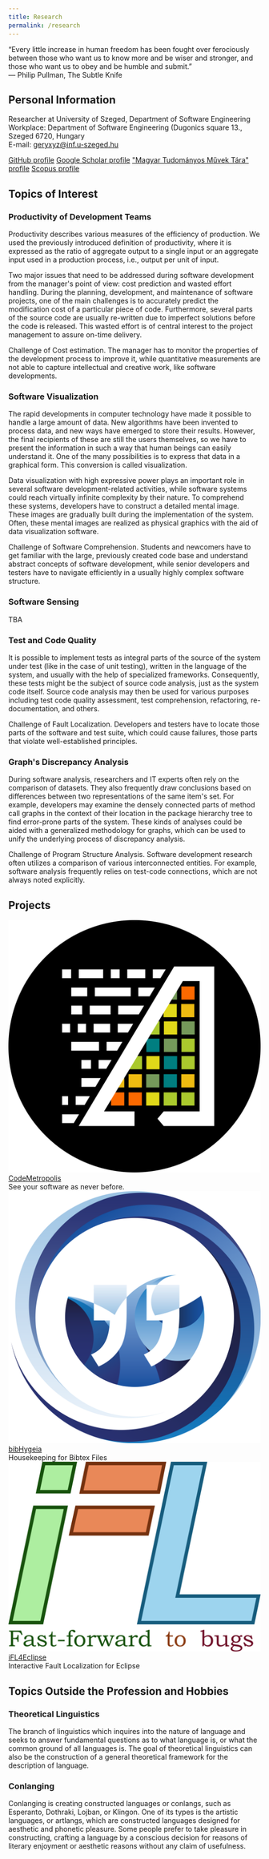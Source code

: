 ```yaml
---
title: Research
permalink: /research
---
```

<p class="quote motto">“Every little increase in human freedom has been fought over ferociously between those who want us to know more and be wiser and stronger, and those who want us to obey and be humble and submit.”<br/><span class="emph">― Philip Pullman, The Subtle Knife</span></p>

## Personal Information
<p>
    <span class="emph">Researcher at University of Szeged, Department of Software Engineering</span><br/>
    <span class="emph">Workplace: </span>Department of Software Engineering (Dugonics square 13., Szeged 6720, Hungary<br/>
    <span class="emph">E-mail: </span><a href="mailto:geryxyz@inf.u-szeged.hu">geryxyz@inf.u-szeged.hu</a><br/>
<p><a href="https://github.com/geryxyz">GitHub profile</a> <a href="https://scholar.google.com/citations?user=Xh0bbbQAAAAJ&hl=hu">Google Scholar profile</a> <a href="https://m2.mtmt.hu/gui2/?type=authors&mode=browse&sel=10055619">"Magyar Tudományos Művek Tára" profile</a> <a href="https://www.scopus.com/authid/detail.uri?authorId=55975863300">Scopus profile</a></p>
</p>

## Topics of Interest

### Productivity of Development Teams
<p>Productivity describes various measures of the efficiency of production. We used the previously introduced definition of productivity, where it is expressed as the ratio of aggregate output to a single input or an aggregate input used in a production process, i.e., output per unit of input.</p>

<p>Two major issues that need to be addressed during software development from the manager's point of view: cost prediction and wasted effort handling. During the planning, development, and maintenance of software projects, one of the main challenges is to accurately predict the modification cost of a particular piece of
    code. Furthermore, several parts of the source code are usually re-written due to imperfect solutions before the code is released. This wasted effort is of central interest to the project management to assure on-time delivery.</p>

<p><span class="strong">Challenge of Cost estimation.</span>
    The manager has to monitor the properties of the development process to improve it, while quantitative measurements are not able to capture intellectual and creative work, like software developments.</p>

### Software Visualization
<p>The rapid developments in computer technology have made it possible to handle a large amount of data. New algorithms have been invented to process data, and new ways have emerged to store their results. However, the final recipients of these are still the users themselves, so we have to present the information in such a way that human beings can easily understand it. One of the many possibilities is to express that data in a graphical form. This conversion is called visualization.</p>

<p>Data visualization with high expressive power plays an important role in several software development-related activities, while software systems could reach virtually infinite complexity by their nature. To comprehend these systems, developers have to construct a detailed mental image. These images are gradually built during the implementation of the system. Often, these mental images are realized as physical graphics with the aid of data visualization software.</p>

<p><span class="strong">Challenge of Software Comprehension.</span>
    Students and newcomers have to get familiar with the large, previously created code base and understand abstract concepts of software development, while senior developers and testers have to navigate efficiently in a usually highly complex software structure.</p>

### Software Sensing
<p>TBA</p>

### Test and Code Quality
<p>It is possible to implement tests as integral parts of the source of the system under test (like in the case of unit testing), written in the language of the system, and usually with the help of specialized frameworks. Consequently, these tests might be the subject of source code analysis, just as the system code itself. Source code analysis may then be used for various purposes including test code quality assessment, test comprehension, refactoring, re-documentation, and others.</p>

<p><span class="strong">Challenge of Fault Localization.</span>
    Developers and testers have to locate those parts of the software and test suite, which could cause failures, those parts that violate well-established principles.
</p>

### Graph's Discrepancy Analysis
<p>During software analysis, researchers and IT experts often rely on the comparison of datasets. They also frequently draw conclusions based on differences between two representations of the same item's set. For example, developers may examine the densely connected parts of method call graphs in the context of their location in the package hierarchy tree to find error-prone parts of the system. These kinds of analyses could be aided with a generalized methodology for graphs, which can be used to unify the
    underlying process of discrepancy analysis.</p>

<p><span class="strong">Challenge of Program Structure Analysis.</span>
    Software development research often utilizes a comparison of various interconnected entities. For example, software analysis frequently relies on test-code connections, which are not always noted explicitly.</p>

## Projects
<p class="center">
<div class="project">
    <img class="logo" src="/assets/images/logos/codemetropolis.png"/><br/>
    <a href="http://codemetropolis.github.io/CodeMetropolis/">CodeMetropolis</a><br/>
    <span class="emph">See your software as never before.</span>
</div>
<div class="project">
    <img class="logo" src="/assets/images/logos/bibHygeia.png"/><br/>
    <a href="https://github.com/geryxyz/bibHygeia">bibHygeia</a><br/>
    <span class="emph">Housekeeping for Bibtex Files</span>
</div>
<div class="project">
    <img class="logo" src="/assets/images/logos/iFL4Eclipse.png"/><br/>
    <a href="https://github.com/sed-szeged/iFL4Eclipse">iFL4Eclipse</a><br/>
    <span class="emph">Interactive Fault Localization for Eclipse</span>
</div>
</p>

## Topics Outside the Profession and Hobbies

### Theoretical Linguistics
<p>The branch of linguistics which inquires into the nature of language and seeks to answer fundamental questions as to what language is, or what the common ground of all languages is. The goal of theoretical linguistics can also be the construction of a general theoretical framework for the description of language.</p>

### Conlanging
<p>Conlanging is creating constructed languages or conlangs, such as Esperanto, Dothraki, Lojban, or Klingon. One of its types is the artistic languages, or artlangs, which are constructed languages designed for aesthetic and phonetic pleasure. Some people prefer to take pleasure in constructing, crafting a language by a conscious decision for reasons of literary enjoyment or aesthetic reasons without any claim of usefulness.</p>
